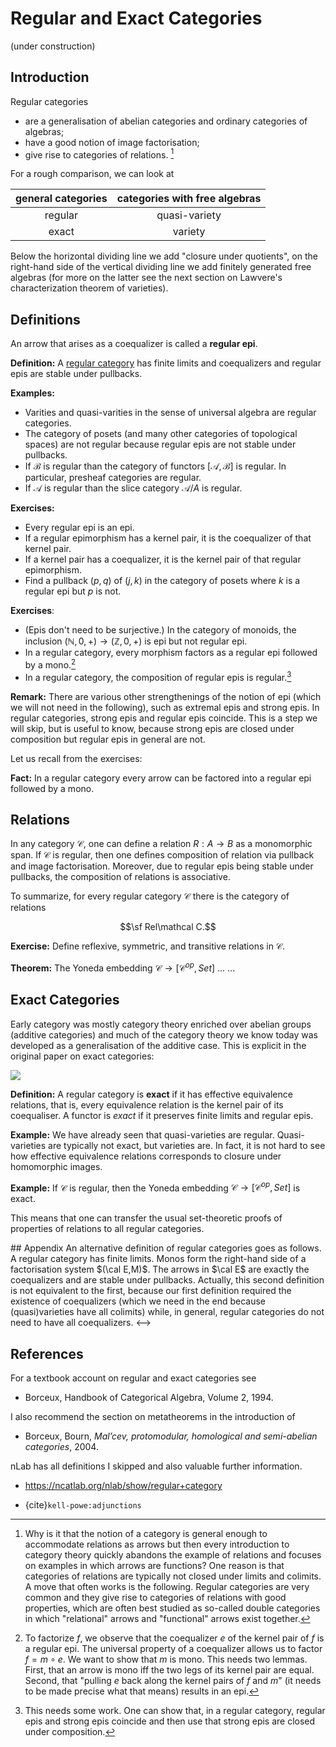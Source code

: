 # Regular and Exact Categories

(under construction)

## Introduction

Regular categories

- are a generalisation of abelian categories and ordinary categories of algebras;
- have a good notion of image factorisation;
- give rise to categories of relations. [^relations]
 
[^relations]: Why is it that the notion of a category is general enough to accommodate relations as arrows but then every introduction to category theory quickly abandons the example of relations and focuses on examples in which arrows are functions? One reason is that categories of relations are typically not closed under limits and colimits. A move that often works is the following. Regular categories are very common and they give rise to categories of relations with good properties, which are often best studied as so-called double categories in which "relational" arrows and "functional" arrows exist together.

For a rough comparison, we can look at

|general categories | categories with free algebras
|:---:|:---:|
|regular | quasi-variety |
|exact | variety |

Below the horizontal dividing line we add "closure under quotients", on the right-hand side of the vertical dividing line we add finitely generated free algebras (for more on the latter see the next section on Lawvere's characterization theorem of varieties).

## Definitions

An arrow that arises as a coequalizer is called  a **regular epi**.

**Definition:** A [regular category](https://ncatlab.org/nlab/show/regular+category#definition) has finite limits and coequalizers and regular epis are stable under pullbacks. 

**Examples:** 
- Varities and quasi-varities in the sense of universal algebra are regular categories. 
- The category of posets (and many other categories of topological spaces) are not regular because regular epis are not stable under pullbacks.
- If $\mathcal B$ is regular than the category of functors $[\mathcal A,\mathcal B]$ is regular. In particular, presheaf categories are regular.
- If $\mathcal A$ is regular than the slice category $\mathcal A/A$ is regular.

**Exercises:**
- Every regular epi is an epi.
- If a regular epimorphism has a kernel pair, it is the coequalizer of that kernel pair.
- If a kernel pair has a coequalizer, it is the kernel pair of that regular epimorphism.
- Find a pullback $(p,q)$ of $(j,k)$ in the category of posets where $k$ is a regular epi but $p$ is not.

**Exercises**:
- (Epis don't need to be surjective.) In the category of monoids, the inclusion $(\mathbb N,0,+)\to (\mathbb Z,0,+)$ is epi but not regular epi.
- In a regular category, every morphism factors as a regular epi followed by a mono.[^factorization]
- In a regular category, the composition of regular epis is regular.[^compRegEpi]

[^factorization]: To factorize $f$, we observe that the coequalizer $e$ of the kernel pair of $f$ is a regular epi. The universal property of a coequalizer allows us to factor $f=m\circ e$. We want to show that $m$ is mono. This needs two lemmas. First, that an arrow is mono iff the two legs of its kernel pair are equal. Second, that "pulling $e$ back along the kernel pairs of $f$ and $m$" (it needs to be made precise what that means) results in an epi.

[^compRegEpi]: This needs some work. One can show that, in a regular category, regular epis and strong epis coincide and then use that strong epis are closed under composition.

**Remark:** There are various other strengthenings of the notion of epi (which we will not need in the following), such as extremal epis and strong epis. In regular categories, strong epis and regular epis coincide. This is a step we will skip, but is useful to know, because strong epis are closed under composition but regular epis in general are not.

Let us recall from the exercises:

**Fact:** In a regular category every arrow can be factored into a regular epi followed by a mono.

## Relations

In any category $\mathcal C$, one can define a relation $R:A\to B$ as a monomorphic span. If $\mathcal C$ is regular, then one defines composition of relation via pullback and image factorisation. Moreover, due to regular epis being stable under pullbacks, the composition of relations is associative.


To summarize, for every regular category $\mathcal C$ there is the category of relations

$$\sf Rel\mathcal C.$$

**Exercise:** Define reflexive, symmetric, and transitive relations in $\mathcal C$.


**Theorem:** The Yoneda embedding $\mathcal C\to [\mathcal C^{op},Set]$ ... ... 

## Exact Categories

Early category was mostly category theory enriched over abelian groups (additive categories) and much of the category theory we know today was developed as a generalisation of the additive case. This is explicit in the original paper on exact categories:

![](https://hackmd.io/_uploads/B1gY7pTH2.png )

**Definition:** A regular category is **exact** if it has effective equivalence relations, that is, every equivalence relation is the kernel pair of its coequaliser. A functor is *exact* if it preserves finite limits and regular epis.

**Example:** We have already seen that quasi-varieties are regular. Quasi-varieties are typically not exact, but varieties are. In fact, it is not hard to see how effective equivalence relations corresponds to closure under homomorphic images.

**Example:** If $\mathcal C$ is regular, then the Yoneda embedding $\mathcal C\to [\mathcal C^{op},Set]$ is exact.

This means that one can transfer the usual set-theoretic proofs of properties of relations to all regular categories.

<!-->
## Appendix

An alternative definition of regular categories goes as follows.

A regular category has finite limits. Monos form the right-hand side of a factorisation system $(\cal E,M)$. The arrows in $\cal E$ are exactly the coequalizers and are stable under pullbacks. 

Actually, this second definition is not equivalent to the first, because our first definition required the existence of coequalizers (which we need in the end because (quasi)varieties have all colimits) while, in general, regular categories do not need to have all coequalizers.
<-->






## References

For a textbook account on regular and exact categories see

- Borceux, Handbook of Categorical Algebra, Volume 2, 1994.

I also recommend the section on metatheorems in the introduction of

- Borceux, Bourn, *Mal’cev, protomodular, homological and semi-abelian categories*, 2004.

nLab has all definitions I skipped and also valuable further information. 
- https://ncatlab.org/nlab/show/regular+category

- {cite}`kell-powe:adjunctions`
